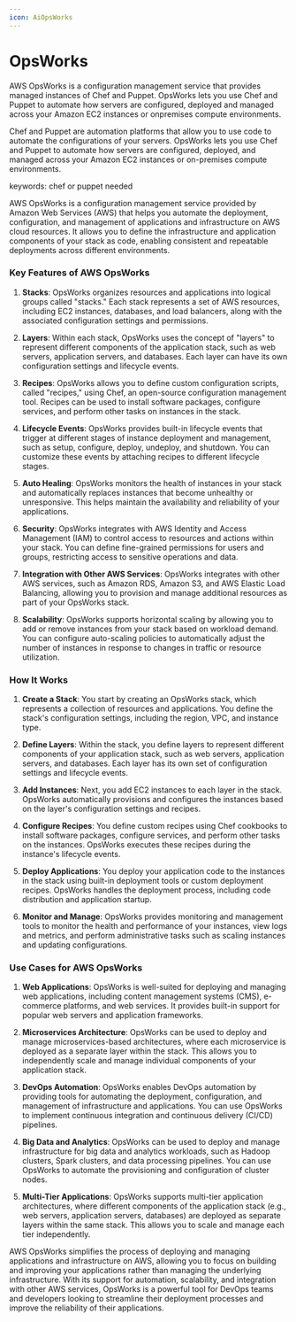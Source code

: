 ```yaml
---
icon: AiOpsWorks
---
```

# OpsWorks
AWS OpsWorks is a configuration management service that provides managed instances of Chef and Puppet. OpsWorks lets you use Chef and Puppet to automate how servers are configured, deployed and managed across your Amazon EC2 instances or onpremises compute environments.

Chef and Puppet are automation platforms that allow you to use code to automate the configurations of your servers. OpsWorks lets you use Chef and Puppet to automate how servers are configured, deployed, and managed across your Amazon EC2 instances or on-premises compute environments.

keywords: chef or puppet needed

AWS OpsWorks is a configuration management service provided by Amazon Web Services (AWS) that helps you automate the deployment, configuration, and management of applications and infrastructure on AWS cloud resources. It allows you to define the infrastructure and application components of your stack as code, enabling consistent and repeatable deployments across different environments.

### Key Features of AWS OpsWorks

1. **Stacks**: OpsWorks organizes resources and applications into logical groups called "stacks." Each stack represents a set of AWS resources, including EC2 instances, databases, and load balancers, along with the associated configuration settings and permissions.
    
2. **Layers**: Within each stack, OpsWorks uses the concept of "layers" to represent different components of the application stack, such as web servers, application servers, and databases. Each layer can have its own configuration settings and lifecycle events.
    
3. **Recipes**: OpsWorks allows you to define custom configuration scripts, called "recipes," using Chef, an open-source configuration management tool. Recipes can be used to install software packages, configure services, and perform other tasks on instances in the stack.
    
4. **Lifecycle Events**: OpsWorks provides built-in lifecycle events that trigger at different stages of instance deployment and management, such as setup, configure, deploy, undeploy, and shutdown. You can customize these events by attaching recipes to different lifecycle stages.
    
5. **Auto Healing**: OpsWorks monitors the health of instances in your stack and automatically replaces instances that become unhealthy or unresponsive. This helps maintain the availability and reliability of your applications.
    
6. **Security**: OpsWorks integrates with AWS Identity and Access Management (IAM) to control access to resources and actions within your stack. You can define fine-grained permissions for users and groups, restricting access to sensitive operations and data.
    
7. **Integration with Other AWS Services**: OpsWorks integrates with other AWS services, such as Amazon RDS, Amazon S3, and AWS Elastic Load Balancing, allowing you to provision and manage additional resources as part of your OpsWorks stack.
    
8. **Scalability**: OpsWorks supports horizontal scaling by allowing you to add or remove instances from your stack based on workload demand. You can configure auto-scaling policies to automatically adjust the number of instances in response to changes in traffic or resource utilization.
    

### How It Works

1. **Create a Stack**: You start by creating an OpsWorks stack, which represents a collection of resources and applications. You define the stack's configuration settings, including the region, VPC, and instance type.
    
2. **Define Layers**: Within the stack, you define layers to represent different components of your application stack, such as web servers, application servers, and databases. Each layer has its own set of configuration settings and lifecycle events.
    
3. **Add Instances**: Next, you add EC2 instances to each layer in the stack. OpsWorks automatically provisions and configures the instances based on the layer's configuration settings and recipes.
    
4. **Configure Recipes**: You define custom recipes using Chef cookbooks to install software packages, configure services, and perform other tasks on the instances. OpsWorks executes these recipes during the instance's lifecycle events.
    
5. **Deploy Applications**: You deploy your application code to the instances in the stack using built-in deployment tools or custom deployment recipes. OpsWorks handles the deployment process, including code distribution and application startup.
    
6. **Monitor and Manage**: OpsWorks provides monitoring and management tools to monitor the health and performance of your instances, view logs and metrics, and perform administrative tasks such as scaling instances and updating configurations.
    

### Use Cases for AWS OpsWorks

1. **Web Applications**: OpsWorks is well-suited for deploying and managing web applications, including content management systems (CMS), e-commerce platforms, and web services. It provides built-in support for popular web servers and application frameworks.
    
2. **Microservices Architecture**: OpsWorks can be used to deploy and manage microservices-based architectures, where each microservice is deployed as a separate layer within the stack. This allows you to independently scale and manage individual components of your application stack.
    
3. **DevOps Automation**: OpsWorks enables DevOps automation by providing tools for automating the deployment, configuration, and management of infrastructure and applications. You can use OpsWorks to implement continuous integration and continuous delivery (CI/CD) pipelines.
    
4. **Big Data and Analytics**: OpsWorks can be used to deploy and manage infrastructure for big data and analytics workloads, such as Hadoop clusters, Spark clusters, and data processing pipelines. You can use OpsWorks to automate the provisioning and configuration of cluster nodes.
    
5. **Multi-Tier Applications**: OpsWorks supports multi-tier application architectures, where different components of the application stack (e.g., web servers, application servers, databases) are deployed as separate layers within the same stack. This allows you to scale and manage each tier independently.
    

AWS OpsWorks simplifies the process of deploying and managing applications and infrastructure on AWS, allowing you to focus on building and improving your applications rather than managing the underlying infrastructure. With its support for automation, scalability, and integration with other AWS services, OpsWorks is a powerful tool for DevOps teams and developers looking to streamline their deployment processes and improve the reliability of their applications.